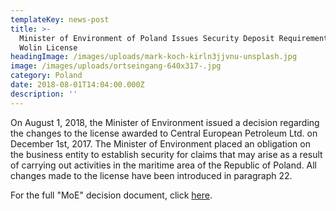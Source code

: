 ```yaml
---
templateKey: news-post
title: >-
  Minister of Environment of Poland Issues Security Deposit Requirement for
  Wolin License
headingImage: /images/uploads/mark-koch-kirln3jjvnu-unsplash.jpg
image: /images/uploads/ortseingang-640x317-.jpg
category: Poland
date: 2018-08-01T14:04:00.000Z
description: ''
---
```

On August 1, 2018, the Minister of Environment issued a decision regarding the changes to the license awarded to Central European Petroleum Ltd. on December 1st, 2017. The Minister of Environment placed an obligation on the business entity to establish security for claims that may arise as a result of carrying out activities in the maritime area of the Republic of Poland. All changes made to the license have been introduced in paragraph 22.
 
For the full "MoE" decision document, click [here](https://www.cepetro.com/tl_files/cep/images/Kanadische%20Seite/MS_Postanowienie_o_zmianie_koncesji_nr_9_2017_L_20180801(26295386_1).PDF).
